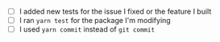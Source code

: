 <!--
Thank you for your contribution!
To help speed up the process of merging your code, check the following:
-->

- [ ] I added new tests for the issue I fixed or the feature I built
- [ ] I ran `yarn test` for the package I'm modifying
- [ ] I used `yarn commit` instead of `git commit`